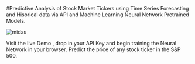 

#Predictive Analysis of Stock 
Market Tickers using Time Series Forecasting and Hisorical data via API 
and Machine Learning Neural Network Pretrained Models.

![midas](midas.png)

Visit the live Demo , drop in your API Key and begin training the Neural Network in your browser.
Predict the price of any stock ticker in the S&P 500.
